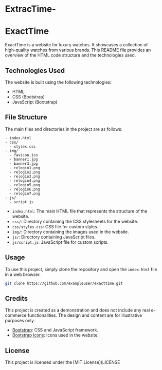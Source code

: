 # ExtracTime-
# ExactTime

ExactTime is a website for luxury watches. It showcases a collection of high-quality watches from various brands. This README file provides an overview of the HTML code structure and the technologies used.

## Technologies Used

The website is built using the following technologies:

- HTML
- CSS (Bootstrap)
- JavaScript (Bootstrap)

## File Structure

The main files and directories in the project are as follows:

```
- index.html
- css/
  - styles.css
- img/
  - favicon.ico
  - banner1.jpg
  - banner3.jpg
  - relogio1.png
  - relogio2.png
  - relogio3.png
  - relogio4.png
  - relogio5.png
  - relogio6.png
  - relogio7.png
- js/
  - script.js
```

- `index.html`: The main HTML file that represents the structure of the website.
- `css/`: Directory containing the CSS stylesheets for the website.
- `css/styles.css`: CSS file for custom styles.
- `img/`: Directory containing the images used in the website.
- `js/`: Directory containing JavaScript files.
- `js/script.js`: JavaScript file for custom scripts.

## Usage

To use this project, simply clone the repository and open the `index.html` file in a web browser.

```bash
git clone https://github.com/exampleuser/exacttime.git
```

## Credits

This project is created as a demonstration and does not include any real e-commerce functionalities. The design and content are for illustrative purposes only.

- [Bootstrap](https://getbootstrap.com): CSS and JavaScript framework.
- [Bootstrap Icons](https://icons.getbootstrap.com): Icons used in the website.

## License

This project is licensed under the [MIT License](LICENSE
